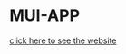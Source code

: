 # MUI-APP

<a href="https://mui-app-with-harry.netlify.app/" target="_blank" > click here to see the website </a>
